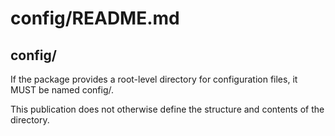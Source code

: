 # config/README.md
## config/
If the package provides a root-level directory for configuration files, it MUST be named config/.

This publication does not otherwise define the structure and contents of the directory.
